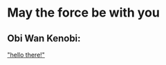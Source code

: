 # May the force be with you

## Obi Wan Kenobi:

["hello there!"](https://www.youtube.com/watch?v=FTrxDBDBOHU&ab_channel=SheevyMemes)
